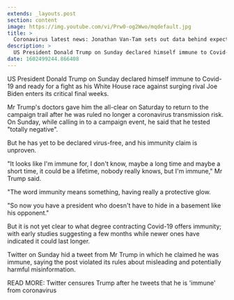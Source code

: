 ```yaml
--- 
extends: _layouts.post 
section: content 
image: https://img.youtube.com/vi/Prw0-og2Wwo/mqdefault.jpg 
title: > 
  Coronavirus latest news: Jonathan Van-Tam sets out data behind expected local lockdowns 
description: > 
  US President Donald Trump on Sunday declared himself immune to Covid-19 and ready for a fight as his White House race against surging rival Joe Biden enters its critical final weeks.Mr Trump's doctors gave him the all-clear on Saturday to return to the campaign trail after he was ruled no longer a coronavirus transmission risk."It looks like I'm immune for, I don't know, maybe a long time and maybe a short time, it could be a lifetime, nobody really knows, but I'm immune," Mr Trump said.Twitter on Sunday hid a tweet from Mr Trump in which he claimed he was immune, saying the post violated its rules about misleading and potentially harmful misinformation.READ MORE: Twitter censures Trump after he tweets that he is 'immune' from coronavirus 
date: 1602499244.866408 
--- 
```

US President Donald Trump on Sunday declared himself immune to Covid-19 and ready for a fight as his White House race against surging rival Joe Biden enters its critical final weeks.

Mr Trump's doctors gave him the all-clear on Saturday to return to the campaign trail after he was ruled no longer a coronavirus transmission risk. On Sunday, while calling in to a campaign event, he said that he tested "totally negative".

But he has yet to be declared virus-free, and his immunity claim is unproven.

"It looks like I'm immune for, I don't know, maybe a long time and maybe a short time, it could be a lifetime, nobody really knows, but I'm immune," Mr Trump said.

"The word immunity means something, having really a protective glow.

"So now you have a president who doesn't have to hide in a basement like his opponent."

But it is not yet clear to what degree contracting Covid-19 offers immunity; with early studies suggesting a few months while newer ones have indicated it could last longer.

Twitter on Sunday hid a tweet from Mr Trump in which he claimed he was immune, saying the post violated its rules about misleading and potentially harmful misinformation.

READ MORE: Twitter censures Trump after he tweets that he is 'immune' from coronavirus